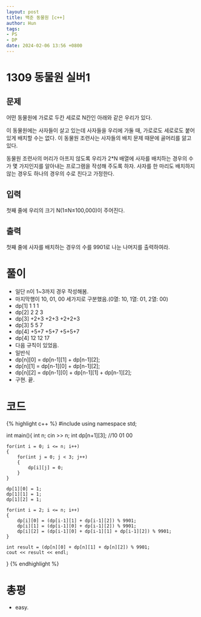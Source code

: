 ```yaml
---
layout: post
title: 백준 동물원 [c++]
author: Hun
tags:
- PS
- DP
date: 2024-02-06 13:56 +0800
---
```


# 1309 동물원 실버1

## 문제
어떤 동물원에 가로로 두칸 세로로 N칸인 아래와 같은 우리가 있다.

이 동물원에는 사자들이 살고 있는데 사자들을 우리에 가둘 때, 가로로도 세로로도 붙어 있게 배치할 수는 없다. 이 동물원 조련사는 사자들의 배치 문제 때문에 골머리를 앓고 있다.

동물원 조련사의 머리가 아프지 않도록 우리가 2*N 배열에 사자를 배치하는 경우의 수가 몇 가지인지를 알아내는 프로그램을 작성해 주도록 하자. 사자를 한 마리도 배치하지 않는 경우도 하나의 경우의 수로 친다고 가정한다.

## 입력
첫째 줄에 우리의 크기 N(1≤N≤100,000)이 주어진다.

## 출력
첫째 줄에 사자를 배치하는 경우의 수를 9901로 나눈 나머지를 출력하여라.

# 풀이
- 일단 n이 1~3까지 경우 작성해봄.
- 마지막행이 10, 01, 00 세가지로 구분했음.(0열: 10, 1열: 01, 2열: 00)
- dp[1] 1 1 1
- dp[2] 2 2 3
- dp[3] +2+3  +2+3  +2+2+3
- dp[3] 5 5 7
- dp[4] +5+7 +5+7 +5+5+7
- dp[4] 12 12 17
- 다음 규칙이 있었음.
- 일반식 
- dp[n][0] = dp[n-1][1] + dp[n-1][2];
- dp[n][1] = dp[n-1][0] + dp[n-1][2];
- dp[n][2] = dp[n-1][0] + dp[n-1][1] + dp[n-1][2];
- 구현. 끝.

# 코드
{% highlight c++ %}
#include <iostream>
using namespace std;

int main(){
    int n;
    cin >> n;
    int dp[n+1][3]; //10 01 00

    for(int i = 0; i <= n; i++)
    {
        for(int j = 0; j < 3; j++)
        {
            dp[i][j] = 0;
        }
    }

    dp[1][0] = 1;
    dp[1][1] = 1;
    dp[1][2] = 1;

    for(int i = 2; i <= n; i++)
    {
        dp[i][0] = (dp[i-1][1] + dp[i-1][2]) % 9901;
        dp[i][1] = (dp[i-1][0] + dp[i-1][2]) % 9901;
        dp[i][2] = (dp[i-1][0] + dp[i-1][1] + dp[i-1][2]) % 9901;
    }

    int result = (dp[n][0] + dp[n][1] + dp[n][2]) % 9901;
    cout << result << endl;
}
{% endhighlight %}

# 총평
- easy.